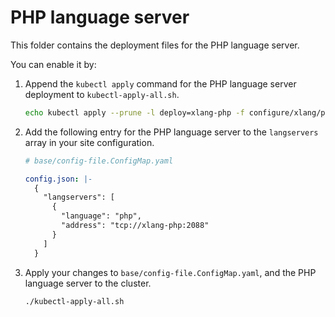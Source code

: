 # PHP language server

This folder contains the deployment files for the PHP language server.

You can enable it by:

1. Append the `kubectl apply` command for the PHP language server deployment to `kubectl-apply-all.sh`.

   ```bash
   echo kubectl apply --prune -l deploy=xlang-php -f configure/xlang/php/ --recursive >> kubectl-apply-all.sh
   ```

1. Add the following entry for the PHP language server to the `langservers` array in your site configuration.

   ```yaml
   # base/config-file.ConfigMap.yaml

   config.json: |-
     {
       "langservers": [
         {
           "language": "php",
           "address": "tcp://xlang-php:2088"
         }
       ]
     }
   ```

1. Apply your changes to `base/config-file.ConfigMap.yaml`, and the PHP language server to the cluster.

   ```bash
   ./kubectl-apply-all.sh
   ```
